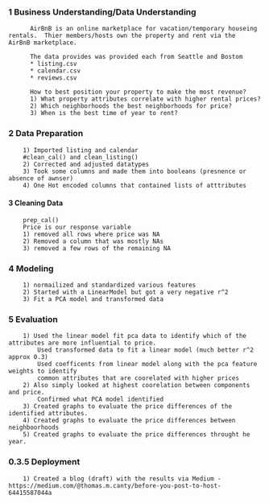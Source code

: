 
### 1 Business Understanding/Data Understanding
          AirBnB is an online marketplace for vacation/temporary houseing rentals.  Thier members/hosts own the property and rent via the  AirBnB marketplace.
          
          The data provides was provided each from Seattle and Bostom
          * listing.csv
          * calendar.csv
          * reviews.csv
          
          How to best position your property to make the most revenue?
          1) What property attributes correlate with higher rental prices?
          2) Which neighborhoods the best neighborhoods for price?
          3) When is the best time of year to rent?

          
          
### 2 Data Preparation
        1) Imported listing and calendar
        #clean_cal() and clean_listing()
        2) Corrected and adjusted datatypes  
        3) Took some columns and made them into booleans (presnence or absence of awnser)
        4) One Hot encoded columns that contained lists of atttributes
        
     
     
#### 3 Cleaning Data
        prep_cal()
        Price is our response variable
        1) removed all rows where price was NA
        2) Removed a column that was mostly NAs
        3) removed a few rows of the remaining NA
        
        
### 4 Modeling
        1) normailized and standardized various features
        2) Started with a LinearModel but got a very negative r^2
        3) Fit a PCA model and transformed data
            


### 5 Evaluation
        1) Used the linear model fit pca data to identify which of the attributes are more influential to price.
            Used transformed data to fit a linear model (much better r^2 approx 0.3)
            Used coefficents from linear model along with the pca feature weights to identify 
            common attributes that are coorelated with higher prices
        2) Also simply looked at highest coorelation between components and price.
            Confirmed what PCA model identified
        3) Created graphs to evaluate the price differences of the identified attributes.
        4) Created graphs to evaluate the price differences between neighboorhoods
        5) Created graphs to evaluate the price differences throught he year.
### 0.3.5 Deployment
        1) Created a blog (draft) with the results via Medium - https://medium.com/@thomas.m.canty/before-you-post-to-host-64415587044a
